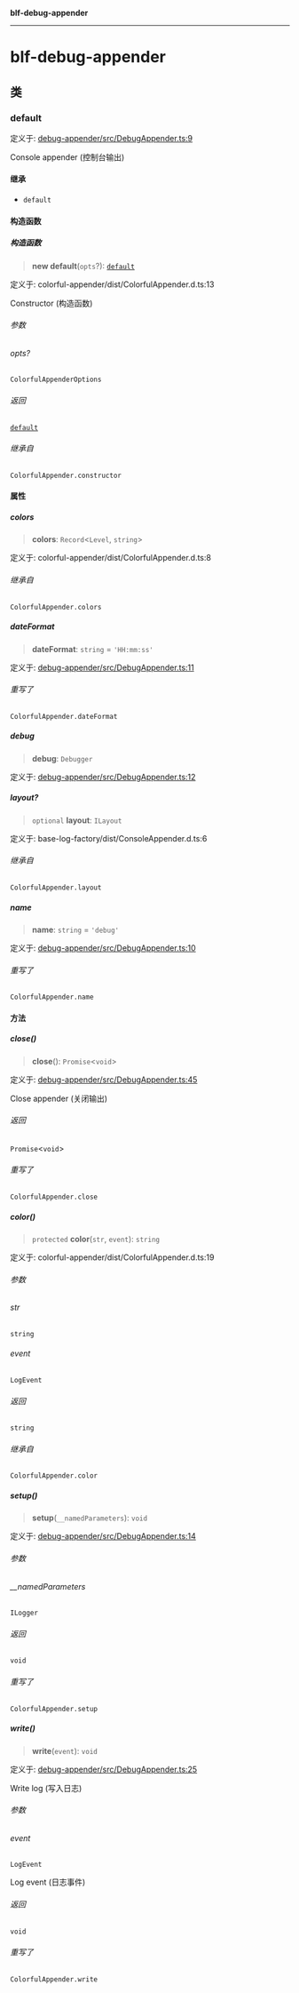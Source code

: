 **blf-debug-appender**

***

# blf-debug-appender

## 类

### default

定义于: [debug-appender/src/DebugAppender.ts:9](https://github.com/fengxinming/log-base/blob/8667f4e9ec4dc1a7959cf628998a70ef9d3209f9/packages/debug-appender/src/DebugAppender.ts#L9)

Console appender (控制台输出)

#### 继承

- `default`

#### 构造函数

##### 构造函数

> **new default**(`opts`?): [`default`](#default)

定义于: colorful-appender/dist/ColorfulAppender.d.ts:13

Constructor (构造函数)

###### 参数

###### opts?

`ColorfulAppenderOptions`

###### 返回

[`default`](#default)

###### 继承自

`ColorfulAppender.constructor`

#### 属性

##### colors

> **colors**: `Record`\<`Level`, `string`\>

定义于: colorful-appender/dist/ColorfulAppender.d.ts:8

###### 继承自

`ColorfulAppender.colors`

##### dateFormat

> **dateFormat**: `string` = `'HH:mm:ss'`

定义于: [debug-appender/src/DebugAppender.ts:11](https://github.com/fengxinming/log-base/blob/8667f4e9ec4dc1a7959cf628998a70ef9d3209f9/packages/debug-appender/src/DebugAppender.ts#L11)

###### 重写了

`ColorfulAppender.dateFormat`

##### debug

> **debug**: `Debugger`

定义于: [debug-appender/src/DebugAppender.ts:12](https://github.com/fengxinming/log-base/blob/8667f4e9ec4dc1a7959cf628998a70ef9d3209f9/packages/debug-appender/src/DebugAppender.ts#L12)

##### layout?

> `optional` **layout**: `ILayout`

定义于: base-log-factory/dist/ConsoleAppender.d.ts:6

###### 继承自

`ColorfulAppender.layout`

##### name

> **name**: `string` = `'debug'`

定义于: [debug-appender/src/DebugAppender.ts:10](https://github.com/fengxinming/log-base/blob/8667f4e9ec4dc1a7959cf628998a70ef9d3209f9/packages/debug-appender/src/DebugAppender.ts#L10)

###### 重写了

`ColorfulAppender.name`

#### 方法

##### close()

> **close**(): `Promise`\<`void`\>

定义于: [debug-appender/src/DebugAppender.ts:45](https://github.com/fengxinming/log-base/blob/8667f4e9ec4dc1a7959cf628998a70ef9d3209f9/packages/debug-appender/src/DebugAppender.ts#L45)

Close appender (关闭输出)

###### 返回

`Promise`\<`void`\>

###### 重写了

`ColorfulAppender.close`

##### color()

> `protected` **color**(`str`, `event`): `string`

定义于: colorful-appender/dist/ColorfulAppender.d.ts:19

###### 参数

###### str

`string`

###### event

`LogEvent`

###### 返回

`string`

###### 继承自

`ColorfulAppender.color`

##### setup()

> **setup**(`__namedParameters`): `void`

定义于: [debug-appender/src/DebugAppender.ts:14](https://github.com/fengxinming/log-base/blob/8667f4e9ec4dc1a7959cf628998a70ef9d3209f9/packages/debug-appender/src/DebugAppender.ts#L14)

###### 参数

###### \_\_namedParameters

`ILogger`

###### 返回

`void`

###### 重写了

`ColorfulAppender.setup`

##### write()

> **write**(`event`): `void`

定义于: [debug-appender/src/DebugAppender.ts:25](https://github.com/fengxinming/log-base/blob/8667f4e9ec4dc1a7959cf628998a70ef9d3209f9/packages/debug-appender/src/DebugAppender.ts#L25)

Write log (写入日志)

###### 参数

###### event

`LogEvent`

Log event (日志事件)

###### 返回

`void`

###### 重写了

`ColorfulAppender.write`
